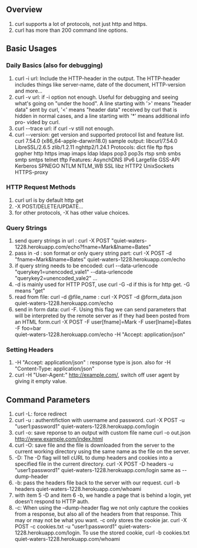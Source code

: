 ## Overview
1. curl supports a lot of protocols, not just http and https.
2. curl has more than 200 command line options.

## Basic Usages
### Daily Basics (also for debugging)
1. curl -i url: Include the HTTP-header in the output. The HTTP-header includes things like server-name, date of the document, HTTP-version and more...
2. curl -v url: if -i option not enough. Useful for debugging and seeing what's going on "under the hood". A line starting with '>' means "header
              data" sent by curl, '<' means "header data" received by curl that is hidden in normal cases, and a line starting with '*' means additional info pro-
              vided by curl.
3. curl --trace url: if curl -v still not enough.
4. curl --version: get version and supported protocol list and feature list. curl 7.54.0 (x86_64-apple-darwin18.0) sample output: libcurl/7.54.0 LibreSSL/2.6.5 zlib/1.2.11 nghttp2/1.24.1
Protocols: dict file ftp ftps gopher http https imap imaps ldap ldaps pop3 pop3s rtsp smb smbs smtp smtps telnet tftp 
Features: AsynchDNS IPv6 Largefile GSS-API Kerberos SPNEGO NTLM NTLM_WB SSL libz HTTP2 UnixSockets HTTPS-proxy 


### HTTP Request Methods
1. curl url is by default http get
2. -X POST/DELETE/UPDATE... 
3. for other protocols, -X has other value choices.

### Query Strings
1. send query strings in url : curl -X POST "quiet-waters-1228.herokuapp.com/echo?fname=Mark&lname=Bates"
2. pass in -d : son format or only query string part: curl -X POST -d "fname=Mark&lname=Bates" quiet-waters-1228.herokuapp.com/echo
3. if query string needs to be encoded: curl --data-urlencode "querykey1=unencoded_vale1" --data-urlencode "querykey2=unencoded_vale2" ...
4. -d is mainly used for HTTP POST, use curl -G -d if this is for http get. -G means "get"
5. read from file: curl -d @file_name : curl -X POST -d @form_data.json quiet-waters-1228.herokuapp.com/echo
6. send in form data: curl -F. Using this flag we can send parameters that will be interpreted by the remote server as if they had been posted from an HTML form.curl -X POST -F user[fname]=Mark -F user[lname]=Bates -F foo=bar \
  quiet-waters-1228.herokuapp.com/echo -H "Accept: application/json"
### Setting Headers
1. -H "Accept: application/json" : response type is json. also for -H "Content-Type: application/json"
2. curl -H "User-Agent:" http://example.com/, switch off user agent by giving it empty value.

## Command Parameters
1. curl -L: force redirect
2. curl -u : authentifiction with username and password. curl -X POST -u "user1:password1" quiet-waters-1228.herokuapp.com/login
3. curl -o: save reponse to an output with custom file name curl -o out.json http://www.example.com/index.html
4. curl -O: save file and the file is downloaded from the server to the current working directory using the same name as the file on the server.
5. -D: The -D flag will tell cURL to dump headers and cookies into a specified file in the current directory. curl -X POST -D headers -u "user1:password1" quiet-waters-1228.herokuapp.com/login same as --dump-header
6. -b:  pass the headers file back to the server with our request. curl -b headers quiet-waters-1228.herokuapp.com/whoami
7. with item 5 -D and item 6 -b, we handle a page that is behind a login, yet doesn’t respond to HTTP auth.
8. -c: When using the –dump-header flag we not only capture the cookies from a response, but also all of the headers from that response. This may or may not be what you want. -c only stores the cookie jar. curl -X POST -c cookies.txt -u "user1:password1" quiet-waters-1228.herokuapp.com/login. To use the stored cookie,  curl -b cookies.txt quiet-waters-1228.herokuapp.com/whoami


